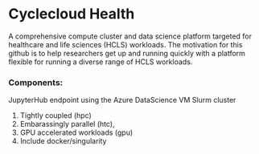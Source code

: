 # Cyclecloud Health
A comprehensive compute cluster and data science platform targeted for healthcare and life sciences (HCLS) workloads. The motivation for this github is to
help researchers get up and running quickly with a platform flexible for running a diverse range of HCLS workloads.
### Components:
JupyterHub endpoint using the Azure DataScience VM
Slurm cluster
1) Tightly coupled (hpc)
2) Embarassingly parallel (htc),
3) GPU accelerated workloads (gpu)
4) Include docker/singularity


